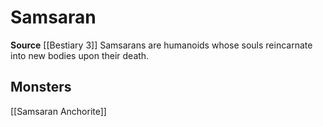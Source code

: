 ﻿---
id: '362'
name: Samsaran
rarity: Common
source: '[[DATABASE/source/Bestiary 3|Bestiary 3]]'
trait:
- Samsaran
type: Trait

---
# Samsaran

**Source** [[Bestiary 3]]
Samsarans are humanoids whose souls reincarnate into new bodies upon their death.

## Monsters

[[Samsaran Anchorite]]